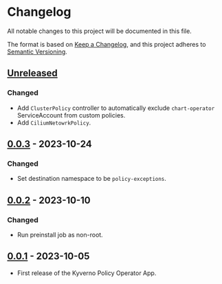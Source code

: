 # Changelog

All notable changes to this project will be documented in this file.

The format is based on [Keep a Changelog](https://keepachangelog.com/en/1.0.0/),
and this project adheres to [Semantic Versioning](https://semver.org/spec/v2.0.0.html).

## [Unreleased]

### Changed

- Add `ClusterPolicy` controller to automatically exclude `chart-operator` ServiceAccount from custom policies.
- Add `CiliumNetowrkPolicy`.

## [0.0.3] - 2023-10-24

### Changed

- Set destination namespace to be `policy-exceptions`.

## [0.0.2] - 2023-10-10

### Changed

- Run preinstall job as non-root.

## [0.0.1] - 2023-10-05

- First release of the Kyverno Policy Operator App.

[Unreleased]: https://github.com/giantswarm/kyverno-policy-operator/compare/v0.0.3...HEAD
[0.0.3]: https://github.com/giantswarm/kyverno-policy-operator/compare/v0.0.2...v0.0.3
[0.0.2]: https://github.com/giantswarm/kyverno-policy-operator/compare/v0.0.1...v0.0.2
[0.0.1]: https://github.com/giantswarm/kyverno-policy-operator/releases/tag/v0.0.1

